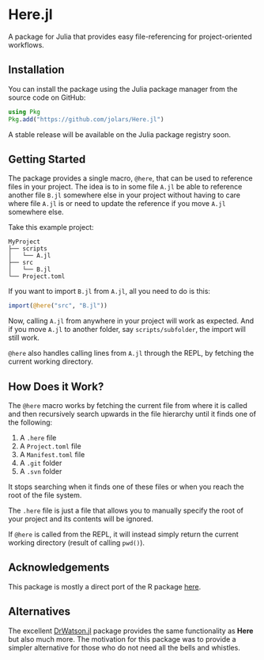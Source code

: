 # Here.jl

A package for Julia that provides easy file-referencing for project-oriented workflows.

## Installation

You can install the package using the Julia package manager from the source code on GitHub:

```julia
using Pkg
Pkg.add("https://github.com/jolars/Here.jl")
```

A stable release will be available on the Julia package registry soon.

## Getting Started

The package provides a single macro, `@here`, that can be used to reference files in your project. The idea is to in some file `A.jl` be able to reference another file `B.jl` somewhere else in your project without having to care where file `A.jl` is or need to update the reference if you move `A.jl` somewhere else.

Take this example project:

```
MyProject
├── scripts
│   └── A.jl
├── src
│   └── B.jl
└── Project.toml
```

If you want to import `B.jl` from `A.jl`, all you need to do is this:

```julia
import(@here("src", "B.jl"))
```

Now, calling `A.jl` from anywhere in your project will work as expected. And if you move `A.jl` to another folder, say `scripts/subfolder`, the import will still work.

`@here` also handles calling lines from `A.jl` through the REPL, by fetching the current working directory.

## How Does it Work?

The `@here` macro works by fetching the current file from where it is called and then recursively search upwards in the file hierarchy until it finds one of the following:

1. A `.here` file
2. A `Project.toml` file
3. A `Manifest.toml` file
4. A `.git` folder
5. A `.svn` folder

It stops searching when it finds one of these files or when you reach the root of the file system.

The `.here` file is just a file that allows you to manually specify the root of your project and its contents will be ignored.

If `@here` is called from the REPL, it will instead simply return the current working directory (result of calling `pwd()`).

## Acknowledgements

This package is mostly a direct port of the R package [here](https://here.r-lib.org/).

## Alternatives

The excellent [DrWatson.jl](https://github.com/JuliaDynamics/DrWatson.jl) package provides the same functionality as **Here** but also much more. The motivation for this package was to provide a simpler alternative for those who do not need all the bells and whistles.
